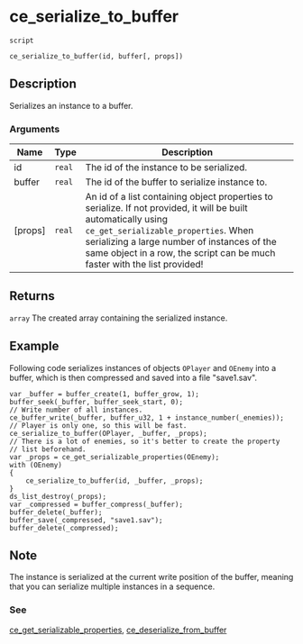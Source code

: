 # ce_serialize_to_buffer
`script`
```gml
ce_serialize_to_buffer(id, buffer[, props])
```

## Description
Serializes an instance to a buffer.

### Arguments
| Name | Type | Description |
| ---- | ---- | ----------- |
| id | `real` | The id of the instance to be serialized. |
| buffer | `real` | The id of the buffer to serialize instance to. |
| [props] | `real` | An id of a list containing object properties to serialize. If not provided, it will be built automatically using  `ce_get_serializable_properties`. When serializing a large number  of instances of the same object in a row, the script can be much  faster with the list provided! |

## Returns
`array` The created array containing the serialized instance.

## Example
Following code serializes instances of objects `OPlayer` and `OEnemy`
into a buffer, which is then compressed and saved into a file "save1.sav".
```gml
var _buffer = buffer_create(1, buffer_grow, 1);
buffer_seek(_buffer, buffer_seek_start, 0);
// Write number of all instances.
ce_buffer_write(_buffer, buffer_u32, 1 + instance_number(_enemies));
// Player is only one, so this will be fast.
ce_serialize_to_buffer(OPlayer, _buffer, _props);
// There is a lot of enemies, so it's better to create the property
// list beforehand.
var _props = ce_get_serializable_properties(OEnemy);
with (OEnemy)
{
    ce_serialize_to_buffer(id, _buffer, _props);
}
ds_list_destroy(_props);
var _compressed = buffer_compress(_buffer);
buffer_delete(_buffer);
buffer_save(_compressed, "save1.sav");
buffer_delete(_compressed);
```

## Note
 The instance is serialized at the current write position of the buffer,
meaning that you can serialize multiple instances in a sequence.

### See
[ce_get_serializable_properties](ce_get_serializable_properties.html), [ce_deserialize_from_buffer](ce_deserialize_from_buffer.html)